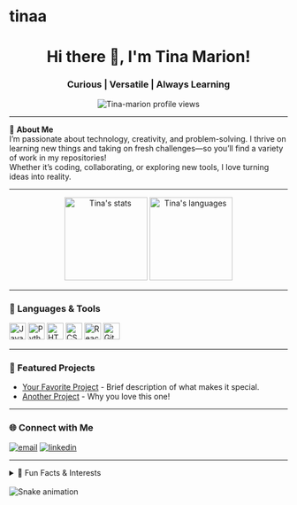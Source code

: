 # tinaa
<h1 align="center">Hi there 👋, I'm Tina Marion!</h1>
<h3 align="center">Curious | Versatile | Always Learning</h3>

<p align="center">
  <img src="https://komarev.com/ghpvc/?username=Tina-marion&label=Profile%20views&color=0e75b6&style=flat" alt="Tina-marion profile views" />
</p>

---

🌱 **About Me**  
I’m passionate about technology, creativity, and problem-solving. I thrive on learning new things and taking on fresh challenges—so you’ll find a variety of work in my repositories!  
Whether it’s coding, collaborating, or exploring new tools, I love turning ideas into reality.

---

<div align="center">
  <img src="https://github-readme-stats.vercel.app/api?username=Tina-marion&show_icons=true&theme=dracula&hide_border=false" height="150" alt="Tina's stats" />
  <img src="https://github-readme-stats.vercel.app/api/top-langs?username=Tina-marion&layout=compact&theme=dracula&hide_border=false" height="150" alt="Tina's languages" />
</div>

---

<h3 align="left">🔧 Languages & Tools</h3>
<div align="left">
  <img src="https://cdn.jsdelivr.net/gh/devicons/devicon/icons/javascript/javascript-original.svg" height="30" alt="JavaScript" />
  <img src="https://cdn.jsdelivr.net/gh/devicons/devicon/icons/python/python-original.svg" height="30" alt="Python" />
  <img src="https://cdn.jsdelivr.net/gh/devicons/devicon/icons/html5/html5-original.svg" height="30" alt="HTML5" />
  <img src="https://cdn.jsdelivr.net/gh/devicons/devicon/icons/css3/css3-original.svg" height="30" alt="CSS3" />
  <img src="https://cdn.jsdelivr.net/gh/devicons/devicon/icons/react/react-original.svg" height="30" alt="React" />
  <img src="https://cdn.jsdelivr.net/gh/devicons/devicon/icons/git/git-original.svg" height="30" alt="Git" />
  <!-- Add or remove icons as you like! -->
</div>

---

<h3 align="left">📂 Featured Projects</h3>
<ul>
  <li><a href="https://github.com/Tina-marion/your-favorite-project">Your Favorite Project</a> - Brief description of what makes it special.</li>
  <li><a href="https://github.com/Tina-marion/another-project">Another Project</a> - Why you love this one!</li>
  <!-- Add more projects if you wish -->
</ul>

---

<h3 align="left">🌐 Connect with Me</h3>
<div align="left">
  <a href="mailto:your.email@example.com"><img src="https://img.shields.io/badge/Gmail-Email-red?style=for-the-badge&logo=gmail" alt="email" /></a>
  <a href="https://linkedin.com/in/your-linkedin"><img src="https://img.shields.io/badge/LinkedIn-Connect-blue?style=for-the-badge&logo=linkedin" alt="linkedin" /></a>
  <!-- Add more social links here -->
</div>

---

<details>
<summary>👀 Fun Facts & Interests</summary>
<ul>
  <li>I love tackling new problems and learning from every experience.</li>
  <li>Coffee fuels my coding sessions ☕</li>
  <li>Always up for a good book or a creative challenge!</li>
</ul>
</details>

<br>

<img src="https://raw.githubusercontent.com/maurodesouza/maurodesouza/output/snake.svg" alt="Snake animation" />
